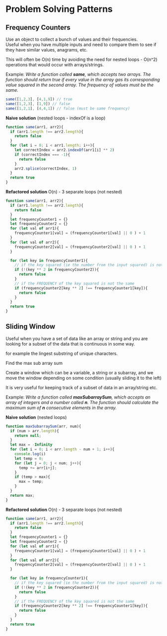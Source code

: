 # Problem Solving Patterns

## Frequency Counters

Use an object to collect a bunch of values and their frequencies.  
Useful when you have multiple inputs and need to compare them to see if they have similar values, anagrams, etc.  

This will often be O(n) time by avoiding the need for nested loops - O(n^2) operations that would occur with arrays/strings.  

Example: _Write a function called __same__, which accepts two arrays. The function should return true if every value in the array gas its corresponding value squared in the second array. The frequency of values must be the same._  

```js
same([1,2,3], [4,1,9]) // true
same([1,2,3], [1,9]) // false
same([1,2,1], [4,4,1]) // false (must be same frequency)
```

__Naive solution__ (nested loops - indexOf is a loop)
```js
function same(arr1, arr2){
  if (arr1.length !== arr2.length){
    return false
  }
  for (let i = 0; i < arr1.length; i++){
    let correctIndex = arr2.indexOf(arr1[i] ** 2)
    if (correctIndex === -1){
      return false
    }
    arr2.splice(correctIndex, 1)
  }
  return true
}
```

__Refactored solution__ O(n) - 3 separate loops (not nested)
```js
function same(arr1, arr2){
  if (arr1.length !== arr2.length){
    return false
  }
  let frequencyCounter1 = {}
  let frequencyCounter2 = {}
  for (let val of arr1){
    frequencyCounter1[val] = (frequencyCounter1[val] || 0 ) + 1
  }
  for (let val of arr2){
    frequencyCounter2[val] = (frequencyCounter2[val] || 0 ) + 1
  }

  for (let key in frequencyCounter1){
    // if the key squared (ie the number from the input squared) is not in there at all 
    if (!(key ** 2 in frequencyCounter2)){
      return false
    }
    // if the FREQUENCY of the key squared is not the same
    if (frequencyCounter2[key ** 2] !== frequencyCounter1[key]){
      return false
    }
  }
  return true
}
```


## Sliding Window

Useful when you have a set of data like an array or string and you are looking for a subset of the data that is continuous in some way.  

for example the lingest substring of unique characters.  

Find the max sub array sum  

Create a window which can be a variable, a string or a subarray, and we move the window depending on some condition (usually sliding it to the left)  

It is very useful for keeping track of a subset of data in an array/string etc.  

Example: _Write a function called __maxSubarraySum__, which accepts an array of integers and a number called __n__. The function should calculate the maximum sum of __n__ consecutive elements in the array._  

__Naive solution__ (nested loops)
```js
function maxSubarraySum(arr, num){
  if (num > arr.length){
    return null;
  }
  let max = -Infinity
  for (let i = 0; i < arr.length - num + 1; i++){
    console.log(i)
    let temp = 0;
    for (let j = 0; j < num; j++){
      temp += arr[i+j];
    }
    if (temp > max){
      max = temp;
    }
  }
  return max;
}
```

__Refactored solution__ O(n) - 3 separate loops (not nested)
```js
function same(arr1, arr2){
  if (arr1.length !== arr2.length){
    return false
  }
  let frequencyCounter1 = {}
  let frequencyCounter2 = {}
  for (let val of arr1){
    frequencyCounter1[val] = (frequencyCounter1[val] || 0 ) + 1
  }
  for (let val of arr2){
    frequencyCounter2[val] = (frequencyCounter2[val] || 0 ) + 1
  }

  for (let key in frequencyCounter1){
    // if the key squared (ie the number from the input squared) is not in there at all 
    if (!(key ** 2 in frequencyCounter2)){
      return false
    }
    // if the FREQUENCY of the key squared is not the same
    if (frequencyCounter2[key ** 2] !== frequencyCounter1[key]){
      return false
    }
  }
  return true
}
```